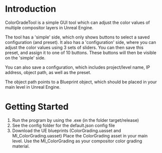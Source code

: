 # Introduction 
ColorGradeTool is a simple GUI tool which can adjust the color values of multiple compositor layers in Unreal Engine.

The tool has a 'simple' side, which only shows buttons to select a saved configuration (and preset).
It also has a 'configuration' side, where you can adjust the color values using 3 sets of sliders.
You can then save this preset, and assign it to one of 10 buttons. These buttons will then be visible on the 'simple' side.

You can also save a configuration, which includes project/level name, IP address, object path, as well as the preset.

The object path points to a Blueprint object, which should be placed in your main level in Unreal Engine.

# Getting Started
1.	Run the program by using the .exe (in the folder target/release)
2.	See the config folder for the default.json config file
3.	Download the UE blueprints (ColorGrading.uasset and MI_ColorGrading.uasset)
    Place the ColorGrading asset in your main level.
    Use the MI_ColorGrading as your compositor color grading material.